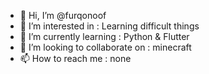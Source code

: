 - 👋 Hi, I’m @furqonoof 
- 👀 I’m interested in             : Learning difficult things
- 🌱 I’m currently learning        : Python & Flutter 
- 💞️ I’m looking to collaborate on : minecraft
- 📫 How to reach me               : none

<!---
furqonoof/furqonoof is a ✨ special ✨ repository because its `README.md` (this file) appears on your GitHub profile.
You can click the Preview link to take a look at your changes.
---> 
